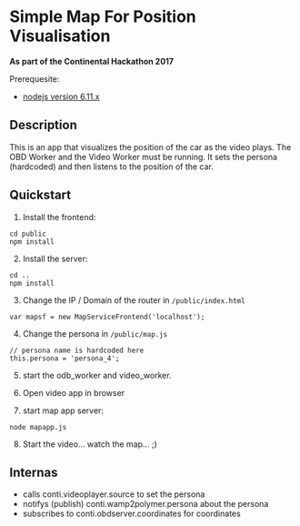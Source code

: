 # Simple Map For Position Visualisation

**As part of the Continental Hackathon 2017**

Prerequesite:

- [nodejs version 6.11.x](https://nodejs.org/en/download/)

## Description
This is an app that visualizes the position of the car as the video plays.
The OBD Worker and the Video Worker must be running.
It sets the persona (hardcoded) and then listens to the position of the car.

## Quickstart


1. Install the frontend:
```
cd public
npm install
```
2. Install the server:
```
cd ..
npm install
```

3. Change the IP / Domain of the router in `/public/index.html`
```
var mapsf = new MapServiceFrontend('localhost');
```

4. Change the persona in `/public/map.js`
```
// persona name is hardcoded here
this.persona = 'persona_4';
```

5. start the odb_worker and video_worker.

6. Open video app in browser

7. start map app server:
```
node mapapp.js
```

8. Start the video... watch the map... ;)


## Internas

- calls conti.videoplayer.source to set the persona
- notifys (publish) conti.wamp2polymer.persona about the persona
- subscribes to conti.obdserver.coordinates for coordinates